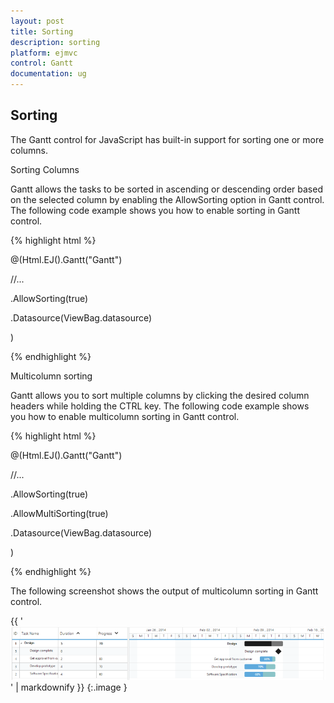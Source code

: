 ```yaml
---
layout: post
title: Sorting
description: sorting
platform: ejmvc
control: Gantt
documentation: ug
---
```


## Sorting

The Gantt control for JavaScript has built-in support for sorting one or more columns.

Sorting Columns

Gantt allows the tasks to be sorted in ascending or descending order based on the selected column by enabling the AllowSorting option in Gantt control. The following code example shows you how to enable sorting in Gantt control.





{% highlight html %}



@(Html.EJ().Gantt("Gantt")

//...

.AllowSorting(true)

.Datasource(ViewBag.datasource)

)



{% endhighlight %}



Multicolumn sorting

Gantt allows you to sort multiple columns by clicking the desired column headers while holding the CTRL key. The following code example shows you how to enable multicolumn sorting in Gantt control.





{% highlight html %}



@(Html.EJ().Gantt("Gantt")

//...

.AllowSorting(true)

.AllowMultiSorting(true)

.Datasource(ViewBag.datasource)

)



{% endhighlight %}





The following screenshot shows the output of multicolumn sorting in Gantt control.



{{ '![](Sorting_images/Sorting_img1.png)' | markdownify }}
{:.image }


